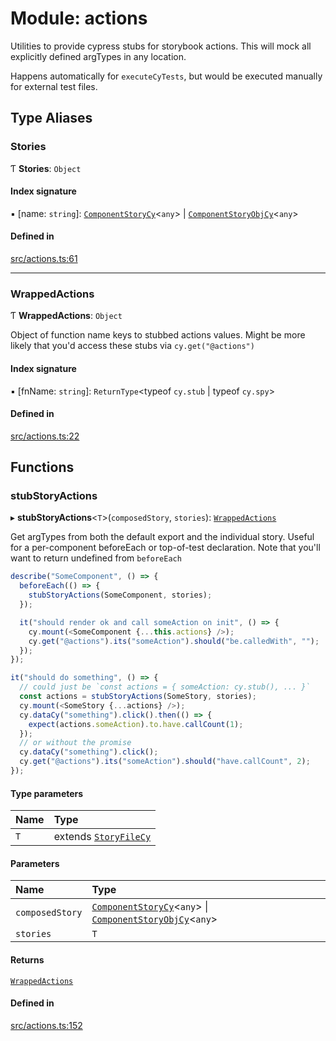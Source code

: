 # Module: actions

Utilities to provide cypress stubs for storybook actions.
This will mock all explicitly defined argTypes in any location.

Happens automatically for `executeCyTests`, but would be executed
manually for external test files.

## Type Aliases

### Stories

Ƭ **Stories**: `Object`

#### Index signature

▪ [name: `string`]: [`ComponentStoryCy`](types.md#componentstorycy)<`any`\> \| [`ComponentStoryObjCy`](types.md#componentstoryobjcy)<`any`\>

#### Defined in

[src/actions.ts:61](https://github.com/quotapath/cypress-storybook-component-tests/blob/aa91031/src/actions.ts#L61)

___

### WrappedActions

Ƭ **WrappedActions**: `Object`

Object of function name keys to stubbed actions values.
Might be more likely that you'd access these stubs via `cy.get("@actions")`

#### Index signature

▪ [fnName: `string`]: `ReturnType`<typeof `cy.stub` \| typeof `cy.spy`\>

#### Defined in

[src/actions.ts:22](https://github.com/quotapath/cypress-storybook-component-tests/blob/aa91031/src/actions.ts#L22)

## Functions

### stubStoryActions

▸ **stubStoryActions**<`T`\>(`composedStory`, `stories`): [`WrappedActions`](actions.md#wrappedactions)

Get argTypes from both the default export and the individual story.
Useful for a per-component beforeEach or top-of-test declaration.
Note that you'll want to return undefined from `beforeEach`

```ts
describe("SomeComponent", () => {
  beforeEach(() => {
    stubStoryActions(SomeComponent, stories);
  });

  it("should render ok and call someAction on init", () => {
    cy.mount(<SomeComponent {...this.actions} />);
    cy.get("@actions").its("someAction").should("be.calledWith", "");
  });
});
```

```ts
it("should do something", () => {
  // could just be `const actions = { someAction: cy.stub(), ... }`
  const actions = stubStoryActions(SomeStory, stories);
  cy.mount(<SomeStory {...actions} />);
  cy.dataCy("something").click().then(() => {
    expect(actions.someAction).to.have.callCount(1);
  });
  // or without the promise
  cy.dataCy("something").click();
  cy.get("@actions").its("someAction").should("have.callCount", 2);
});
```

#### Type parameters

| Name | Type |
| :------ | :------ |
| `T` | extends [`StoryFileCy`](types.md#storyfilecy) |

#### Parameters

| Name | Type |
| :------ | :------ |
| `composedStory` | [`ComponentStoryCy`](types.md#componentstorycy)<`any`\> \| [`ComponentStoryObjCy`](types.md#componentstoryobjcy)<`any`\> |
| `stories` | `T` |

#### Returns

[`WrappedActions`](actions.md#wrappedactions)

#### Defined in

[src/actions.ts:152](https://github.com/quotapath/cypress-storybook-component-tests/blob/aa91031/src/actions.ts#L152)
